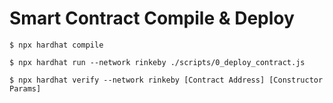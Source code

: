 # Smart Contract Compile & Deploy

```
$ npx hardhat compile

$ npx hardhat run --network rinkeby ./scripts/0_deploy_contract.js

$ npx hardhat verify --network rinkeby [Contract Address] [Constructor Params]
```
